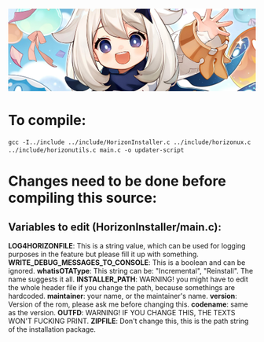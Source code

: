 ![emergency_food](https://github.com/forsaken-heart24/i_dont_want_to_be_an_weirdo/blob/main/banner_images/emergency_food.jpeg?raw=true)

# To compile:
```
gcc -I../include ../include/HorizonInstaller.c ../include/horizonux.c ../include/horizonutils.c main.c -o updater-script
```

# Changes need to be done before compiling this source:
## Variables to edit (HorizonInstaller/main.c):
**LOG4HORIZONFILE**: This is a string value, which can be used for logging purposes in the feature but please fill it up with something.
**WRITE_DEBUG_MESSAGES_TO_CONSOLE**: This is a boolean and can be ignored.
**whatisOTAType**: This string can be: "Incremental", "Reinstall". The name suggests it all.
**INSTALLER_PATH**: WARNING! you might have to edit the whole header file if you change the path, because somethings are hardcoded.
**maintainer**: your name, or the maintainer's name.
**version**: Version of the rom, please ask me before changing this.
**codename**: same as the version.
**OUTFD**: WARNING! IF YOU CHANGE THIS, THE TEXTS WON'T FUCKING PRINT.
**ZIPFILE**: Don't change this, this is the path string of the installation package.
